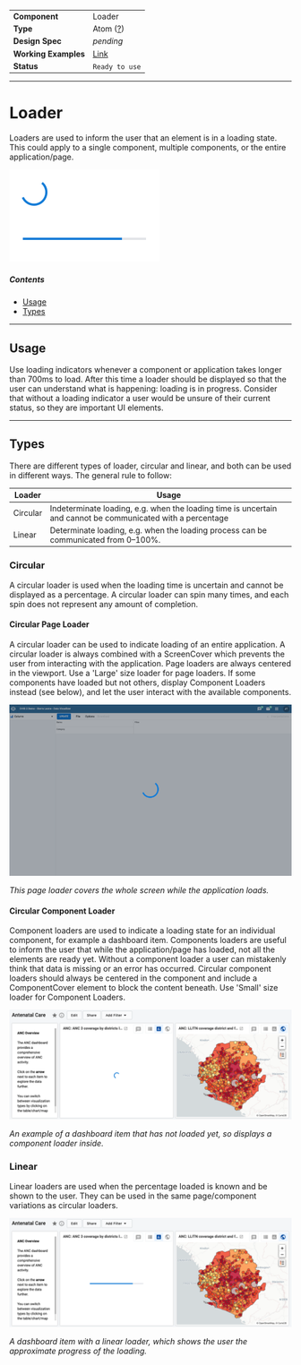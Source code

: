 |                      |                                                                                                    |
| -------------------- | -------------------------------------------------------------------------------------------------- |
| **Component**        | Loader                                                                                             |
| **Type**             | Atom ([?](http://atomicdesign.bradfrost.com/chapter-2/))                                           |
| **Design Spec**      | _pending_                                                                                          |
| **Working Examples** | [Link](https://ui.dhis2.nu/demo/?path=/story/feedback-loading-indicators-circular-loader--default) |
| **Status**           | `Ready to use`                                                                                     |

---

# Loader

Loaders are used to inform the user that an element is in a loading state. This could apply to a single component, multiple components, or the entire application/page.

![example loading indicators](../images/loader.png)

##### Contents

-   [Usage](#usage)
-   [Types](#types)

---

## Usage

Use loading indicators whenever a component or application takes longer than 700ms to load. After this time a loader should be displayed so that the user can understand what is happening: loading is in progress. Consider that without a loading indicator a user would be unsure of their current status, so they are important UI elements.

---

## Types

There are different types of loader, circular and linear, and both can be used in different ways. The general rule to follow:

| Loader   | Usage                                                                                                       |
| -------- | ----------------------------------------------------------------------------------------------------------- |
| Circular | Indeterminate loading, e.g. when the loading time is uncertain and cannot be communicated with a percentage |
| Linear   | Determinate loading, e.g. when the loading process can be communicated from 0–100%.                         |

### Circular

A circular loader is used when the loading time is uncertain and cannot be displayed as a percentage. A circular loader can spin many times, and each spin does not represent any amount of completion.

#### Circular Page Loader

A circular loader can be used to indicate loading of an entire application. A circular loader is always combined with a ScreenCover which prevents the user from interacting with the application. Page loaders are always centered in the viewport. Use a 'Large' size loader for page loaders. If some components have loaded but not others, display Component Loaders instead (see below), and let the user interact with the available components.

![Page loader example](../images/pageloader.png)

_This page loader covers the whole screen while the application loads._

#### Circular Component Loader

Component loaders are used to indicate a loading state for an individual component, for example a dashboard item. Components loaders are useful to inform the user that while the application/page has loaded, not all the elements are ready yet. Without a component loader a user can mistakenly think that data is missing or an error has occurred. Circular component loaders should always be centered in the component and include a ComponentCover element to block the content beneath. Use 'Small' size loader for Component Loaders.

![Component loader example](../images/componentloader.png)

_An example of a dashboard item that has not loaded yet, so displays a component loader inside._

### Linear

Linear loaders are used when the percentage loaded is known and be shown to the user. They can be used in the same page/component variations as circular loaders.

![Component Linear loader example](../images/componentloaderlinear.png)

_A dashboard item with a linear loader, which shows the user the approximate progress of the loading._
